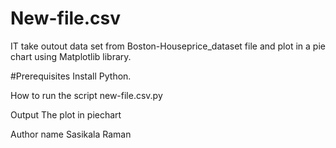 # New-file.csv

IT take outout data set from Boston-Houseprice_dataset file and plot in a pie chart using Matplotlib library.

#Prerequisites
Install Python.

How to run the script
new-file.csv.py

Output
The plot in piechart

Author name
Sasikala Raman
